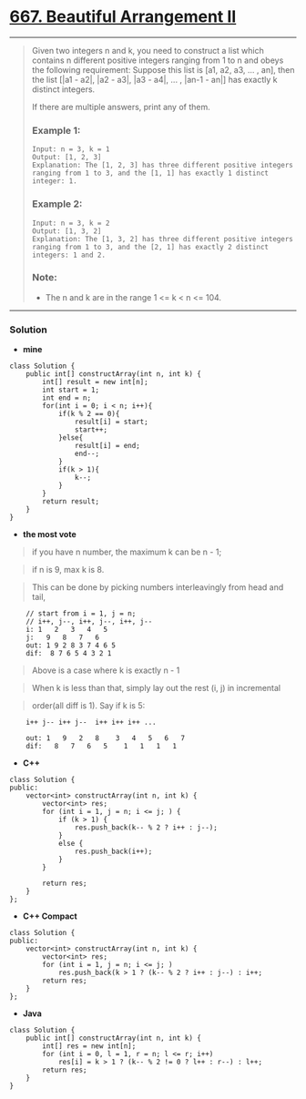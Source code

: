 # [667. Beautiful Arrangement II](https://leetcode.com/problems/beautiful-arrangement-ii/description/)
---

> Given two integers n and k, you need to construct a list which contains n different positive integers ranging from 1 to n and obeys the following requirement:
> Suppose this list is [a1, a2, a3, ... , an], then the list [|a1 - a2|, |a2 - a3|, |a3 - a4|, ... , |an-1 - an|] has exactly k distinct integers.
>
> If there are multiple answers, print any of them.
>
> ### Example 1:
> ```
> Input: n = 3, k = 1
> Output: [1, 2, 3]
> Explanation: The [1, 2, 3] has three different positive integers ranging from 1 to 3, and the [1, 1] has exactly 1 distinct integer: 1.
> ```
>
> ### Example 2:
> ```
> Input: n = 3, k = 2
> Output: [1, 3, 2]
> Explanation: The [1, 3, 2] has three different positive integers ranging from 1 to 3, and the [2, 1] has exactly 2 distinct integers: 1 and 2.
> ```
>
> ### Note:
> * The n and k are in the range 1 <= k < n <= 104.

---

### Solution

* **mine**
```
class Solution {
    public int[] constructArray(int n, int k) {
        int[] result = new int[n];
        int start = 1;
        int end = n;
        for(int i = 0; i < n; i++){
            if(k % 2 == 0){
                result[i] = start;
                start++;
            }else{
                result[i] = end;
                end--;
            }
            if(k > 1){
                k--;
            }
        }
        return result;
    }
}
```

* **the most vote**

>if you have n number, the maximum k can be n - 1;

>if n is 9, max k is 8.

>This can be done by picking numbers interleavingly from head and tail,

        // start from i = 1, j = n;
        // i++, j--, i++, j--, i++, j--
        i: 1   2   3   4   5
        j:   9   8   7   6
        out: 1 9 2 8 3 7 4 6 5
        dif:  8 7 6 5 4 3 2 1
        
>Above is a case where k is exactly n - 1

>When k is less than that, simply lay out the rest (i, j) in incremental

>order(all diff is 1). Say if k is 5:

        i++ j-- i++ j--  i++ i++ i++ ...

        out: 1   9   2   8    3   4   5   6   7
        dif:   8   7   6   5    1   1   1   1 

* **C++**
```
class Solution {
public:
    vector<int> constructArray(int n, int k) {
        vector<int> res;
        for (int i = 1, j = n; i <= j; ) {
            if (k > 1) {
                res.push_back(k-- % 2 ? i++ : j--);
            }
            else {
                res.push_back(i++);
            }
        }

        return res;
    }
};
```
* **C++ Compact**
```
class Solution {
public:
    vector<int> constructArray(int n, int k) {
        vector<int> res;
        for (int i = 1, j = n; i <= j; )
            res.push_back(k > 1 ? (k-- % 2 ? i++ : j--) : i++;
        return res;
    }
};
```
* **Java**
```
class Solution {
    public int[] constructArray(int n, int k) {
        int[] res = new int[n];
        for (int i = 0, l = 1, r = n; l <= r; i++)
            res[i] = k > 1 ? (k-- % 2 != 0 ? l++ : r--) : l++;
        return res;
    }
}
```
